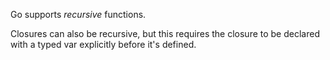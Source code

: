 Go supports *recursive* functions.

Closures can also be recursive, but this requires the closure to be declared with a typed var explicitly before it's defined.
